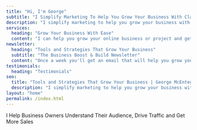 ```yaml
---
title: "Hi, I'm George"
subtitle: "I Simplify Marketing To Help You Grow Your Business With Clarity and Confidence"
description: "I simplify marketing to help you grow your business with clarity and confidence."
services: 
  heading: "Grow Your Business With Ease"
  content: "I can help you grow your online business or project and get more sales with the following options..."
newsletter: 
  heading: "Tools and Strategies That Grow Your Business"
  subtitle: "The Business Boost & Build Newsletter"
  content: "Once a week you'll get an email that will help you grow your business. It includes one tip from me and three resources from others."
testimonials:
  heading: "Testimonials"
seo:
  title: "Tools and Strategies That Grow Your Business | George McEntegart"
  description: "I simplify marketing to help you grow your business with clarity and confidence."
layout: "home"
permalink: /index.html
---
```



I Help Business Owners Understand Their Audience, Drive Traffic and Get More Sales